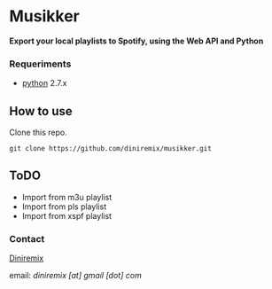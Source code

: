 # Musikker
**Export your local playlists to Spotify, using the Web API and Python**

### Requeriments
- [python](http://wxpython.org/download.php)  2.7.x


## How to use
Clone this repo.

    git clone https://github.com/diniremix/musikker.git



## ToDO

- Import from m3u playlist 
- Import from pls playlist 
- Import from xspf playlist 


### Contact
[Diniremix](https://github.com/diniremix)

email: *diniremix [at] gmail [dot] com*
